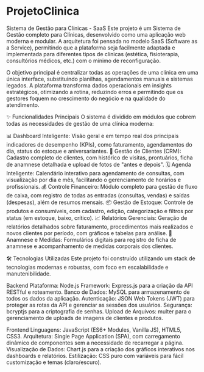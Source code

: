 # ProjetoClinica
Sistema de Gestão para Clínicas - SaaS
Este projeto é um Sistema de Gestão completo para Clínicas, desenvolvido como uma aplicação web moderna e modular. A arquitetura foi pensada no modelo SaaS (Software as a Service), permitindo que a plataforma seja facilmente adaptada e implementada para diferentes tipos de clínicas (estética, fisioterapia, consultórios médicos, etc.) com o mínimo de reconfiguração.

O objetivo principal é centralizar todas as operações de uma clínica em uma única interface, substituindo planilhas, agendamentos manuais e sistemas legados. A plataforma transforma dados operacionais em insights estratégicos, otimizando a rotina, reduzindo erros e permitindo que os gestores foquem no crescimento do negócio e na qualidade do atendimento.

✨ Funcionalidades Principais
O sistema é dividido em módulos que cobrem todas as necessidades de gestão de uma clínica moderna:

📊 Dashboard Inteligente: Visão geral e em tempo real dos principais indicadores de desempenho (KPIs), como faturamento, agendamentos do dia, status do estoque e aniversariantes.
👥 Gestão de Clientes (CRM): Cadastro completo de clientes, com histórico de visitas, prontuários, ficha de anamnese detalhada e upload de fotos de "antes e depois".
🗓️ Agenda Inteligente: Calendário interativo para agendamento de consultas, com visualização por dia e mês, facilitando o gerenciamento de horários e profissionais.
💰 Controle Financeiro: Módulo completo para gestão de fluxo de caixa, com registro de todas as entradas (consultas, vendas) e saídas (despesas), além de resumos mensais.
📦 Gestão de Estoque: Controle de produtos e consumíveis, com cadastro, edição, categorização e filtros por status (em estoque, baixo, crítico).
📈 Relatórios Gerenciais: Geração de relatórios detalhados sobre faturamento, procedimentos mais realizados e novos clientes por período, com gráficos e tabelas para análise.
📝 Anamnese e Medidas: Formulários digitais para registro de ficha de anamnese e acompanhamento de medidas corporais dos clientes.

🛠️ Tecnologias Utilizadas
Este projeto foi construído utilizando um stack de tecnologias modernas e robustas, com foco em escalabilidade e manutenibilidade.

Backend
Plataforma: Node.js
Framework: Express.js para a criação da API RESTful e roteamento.
Banco de Dados: MySQL para armazenamento de todos os dados da aplicação.
Autenticação: JSON Web Tokens (JWT) para proteger as rotas da API e gerenciar as sessões dos usuários.
Segurança: bcryptjs para a criptografia de senhas.
Upload de Arquivos: multer para o gerenciamento de uploads de imagens de clientes e produtos.

Frontend
Linguagens: JavaScript (ES6+ Modules, Vanilla JS), HTML5, CSS3.
Arquitetura: Single Page Application (SPA), com carregamento dinâmico de componentes sem a necessidade de recarregar a página.
Visualização de Dados: Chart.js para a criação dos gráficos interativos nos dashboards e relatórios.
Estilização: CSS puro com variáveis para fácil customização e temas (claro/escuro).
